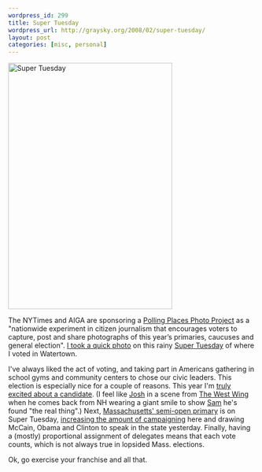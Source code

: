 ```yaml
--- 
wordpress_id: 299
title: Super Tuesday
wordpress_url: http://graysky.org/2008/02/super-tuesday/
layout: post
categories: [misc, personal]
---
```

<div class="flickr-frame"><a href="http://www.flickr.com/photos/downtree/2244439360/" title="Super Tuesday"><img src="http://farm3.static.flickr.com/2393/2244439360_4e8a7224e3.jpg" class="flickr-photo" width="333" height="500" alt="Super Tuesday" /></a>
</div>

The NYTimes and AIGA are sponsoring a <a href="http://pollingplaces.nytimes.com/">Polling Places Photo Project</a> as a "nationwide experiment in citizen journalism that encourages voters to capture, post and share photographs of this year’s primaries, caucuses and general election". <a href="http://pollingplaces.nytimes.com/content.cfm?page=photo_detail&voterID=1104254&photoID=3272809">I took a quick photo</a> on this rainy <a href="http://en.wikipedia.org/wiki/Super_Tuesday">Super Tuesday</a> of where I voted in Watertown.

I've always liked the act of voting, and taking part in Americans gathering in school gyms and community centers to chose our civic leaders. This election is especially nice for a couple of reasons. This year I'm <a href="http://www.barackobama.com/">truly excited about a candidate</a>. (I feel like <a href="http://www.imdb.com/character/ch0018956/">Josh</a> in a scene from <a href="http://www.imdb.com/title/tt0200276/">The West Wing</a> when he comes back from NH wearing a giant smile to show <a href="http://www.imdb.com/character/ch0018943/">Sam</a> he's found "the real thing".) Next, <a href="http://en.wikipedia.org/wiki/Primary_election#Primary_systems_state-by-state">Massachusetts' semi-open primary</a> is on Super Tuesday, <a href="http://www.wbur.org/news/2008/74664_20080205.asp">increasing the amount of campaigning</a> here and drawing McCain, Obama and Clinton to speak in the state yesterday. Finally, having a (mostly) proportional assignment of delegates means that each vote counts, which is not always true in lopsided Mass. elections. 

Ok, go exercise your franchise and all that.
